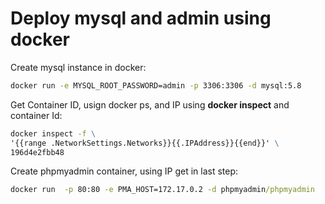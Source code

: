# Deploy mysql and admin using docker

Create mysql instance in docker:

```cmd
docker run -e MYSQL_ROOT_PASSWORD=admin -p 3306:3306 -d mysql:5.8 
```

Get Container ID, usign docker ps, and IP using **docker inspect** and container Id:

```cmd
docker inspect -f \
'{{range .NetworkSettings.Networks}}{{.IPAddress}}{{end}}' \
196d4e2fbb48
```

Create phpmyadmin container, using IP get in last step:
```cmd
docker run  -p 80:80 -e PMA_HOST=172.17.0.2 -d phpmyadmin/phpmyadmin 
```



